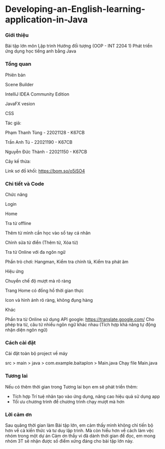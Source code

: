 # Developing-an-English-learning-application-in-Java

### Giới thiệu
Bài tập lớn môn Lập trình Hướng đối tượng (OOP - INT 2204 1)
Phát triển ứng dụng học tiếng anh bằng Java

### Tổng quan
Phiên bản

Scene Builder

IntelliJ IDEA Community Edition

JavaFX vesion

CSS

Tác giả:

Phạm Thanh Tùng - 22021128 - K67CB

Trần Anh Tú - 22021190 - K67CB

Nguyễn Đức Thành - 22021150 - K67CB

Cây kế thừa: 

Link sơ đồ khối: https://bom.so/o5jSO4
### Chi tiết và Code

Chức năng

Login

Home

Tra từ offline

Thêm từ mình cần học vào sổ tay cá nhân

Chỉnh sửa từ điển (Thêm từ, Xóa từ)

Tra từ Online với đa ngôn ngữ

Phần trò chơi: Hangman, Kiểm tra chính tả, Kiểm tra phát âm

Hiệu ứng

Chuyển chế độ mượt mà rõ ràng

Trang Home có đồng hồ thời gian thực

Icon và hình ảnh rõ ràng, không đụng hàng

Khác

Phần tra từ Online sử dụng API google: https://translate.google.com/ 
Cho phép tra từ, câu từ nhiều ngôn ngữ khác nhau (Tích hợp khả năng tự động nhận diện ngôn ngữ)



### Cách cài đặt

Cài đặt toàn bộ project về máy

src > main > java > com.example.baitaplon > Main.java
Chạy file Main.java

### Tương lai
Nếu có thêm thời gian trong Tương lai bọn em sẽ phát triển thêm:

- Tích hợp Trí tuệ nhân tạo vào ứng dụng, nâng cao hiệu quả sử dụng app
- Tối ưu chương trình để chương trình chạy mượt mà hơn

### Lời cảm ơn

Sau quãng thời gian làm Bài tập lớn, em cảm thấy 
mình không chỉ tiến bộ hơn về cả kiến thức và tư duy lập trình.
Mà còn hiểu hơn về cách làm vệc nhóm trong một dự án
Cảm ơn thầy vì đã dành thời gian để đọc, em mong nhóm 3T sẽ 
nhận được số điểm xứng đáng cho bài tập lớn này.






